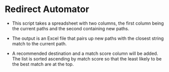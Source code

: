 #  Redirect Automator
- This script takes a spreadsheet with two columns, the first column being the current paths and the second containing new paths.

- The output is an Excel file that pairs up new paths with the closest string match to the current path. 

- A recommended destination and a match score column will be added. The list is sorted ascending by match score so that the least likely to be the best match are at the top.
